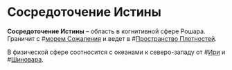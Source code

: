 # Сосредоточение Истины

**Сосредоточение Истины** – область в когнитивной сфере Рошара. Граничит с #[морем Сожаления](locations/sea-of-regret) и ведет в #[Пространство Плотностей](locations/expanse-of-the-densities).

В физической сфере соотносится с океанами к северо-западу от #[Ири](locations/iri) и #[Шиновара](locations/shinovar).
